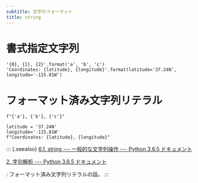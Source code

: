 ```yaml
---
subtitle: 文字のフォーマット
title: string
---
```


# 書式指定文字列

```{.python}
'{0}, {1}, {2}'.format('a', 'b', 'c')
'Coordinates: {latitude}, {longitude}'.format(latitude='37.24N', longitude='-115.81W')
```

# フォーマット済み文字列リテラル

```{.python}
f"{'a'}, {'b'}, {'c'}"

latitude = '37.24N'
longitude='-115.81W'
f"Coordinates: {latitude}, {longitude}"
```

::: {.seealso}
[6.1. string --- 一般的な文字列操作 --- Python 3.6.5
ドキュメント](https://docs.python.jp/3/library/string.html)

[2. 字句解析 --- Python 3.6.5 ドキュメント](https://docs.python.jp/3/reference/lexical_analysis.html#f-strings)

: フォーマット済み文字列リテラルの話。
:::
